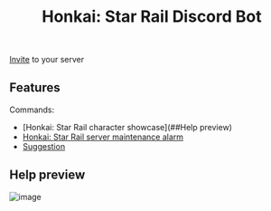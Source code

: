 <h1 align="center">Honkai: Star Rail Discord Bot</h1>

<div align="center">
  <img src="https://img.shields.io/badge/python-3670A0?style=for-the-badge&logo=python&logoColor=ffdd54)" alt="">
  <img src="https://img.shields.io/badge/interaction.py-%235865F2.svg?style=for-the-badge&logo=discord&logoColor=white" alt="">
  <img src="https://img.shields.io/badge/mihomo-%23121011.svg?style=for-the-badge&logo=github&logoColor=white" alt="">
</div>

[Invite](https://discordjs.guide/preparations/adding-your-bot-to-servers.html#bot-invite-links) to your server

## Features

Commands:

- [Honkai: Star Rail character showcase](##Help preview)
- [Honkai: Star Rail server maintenance alarm](/maintenance_reminder)
- [Suggestion](#suggestion)


## Help preview
![image](https://github.com/wangz35/HSR_Discord_Bot/blob/main/help.gif)
